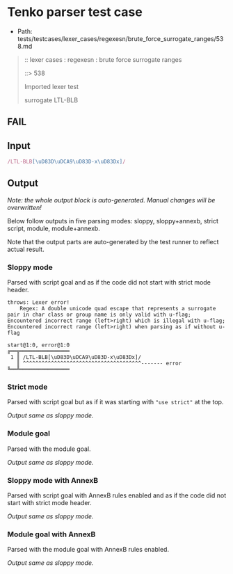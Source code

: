 # Tenko parser test case

- Path: tests/testcases/lexer_cases/regexesn/brute_force_surrogate_ranges/538.md

> :: lexer cases : regexesn : brute force surrogate ranges
>
> ::> 538
>
> Imported lexer test
>
> surrogate LTL-BLB

## FAIL

## Input

`````js
/LTL-BLB[\uD83D\uDCA9\uD83D-x\uD83Dx]/
`````

## Output

_Note: the whole output block is auto-generated. Manual changes will be overwritten!_

Below follow outputs in five parsing modes: sloppy, sloppy+annexb, strict script, module, module+annexb.

Note that the output parts are auto-generated by the test runner to reflect actual result.

### Sloppy mode

Parsed with script goal and as if the code did not start with strict mode header.

`````
throws: Lexer error!
    Regex: A double unicode quad escape that represents a surrogate pair in char class or group name is only valid with u-flag; Encountered incorrect range (left>right) which is illegal with u-flag; Encountered incorrect range (left>right) when parsing as if without u-flag

start@1:0, error@1:0
╔══╦════════════════
 1 ║ /LTL-BLB[\uD83D\uDCA9\uD83D-x\uD83Dx]/
   ║ ^^^^^^^^^^^^^^^^^^^^^^^^^^^^^^^^^^^^^^------- error
╚══╩════════════════

`````

### Strict mode

Parsed with script goal but as if it was starting with `"use strict"` at the top.

_Output same as sloppy mode._

### Module goal

Parsed with the module goal.

_Output same as sloppy mode._

### Sloppy mode with AnnexB

Parsed with script goal with AnnexB rules enabled and as if the code did not start with strict mode header.

_Output same as sloppy mode._

### Module goal with AnnexB

Parsed with the module goal with AnnexB rules enabled.

_Output same as sloppy mode._

